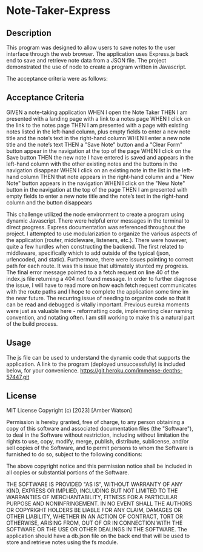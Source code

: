 # Note-Taker-Express

## Description
This program was designed to allow users to save notes to the user interface through the web browser. The application uses Express.js back end to save and retrieve note data from a JSON file. The project demonstrated the use of node to create a program written in Javascript. 

The acceptance criteria were as follows: 

## Acceptance Criteria
GIVEN a note-taking application
WHEN I open the Note Taker
THEN I am presented with a landing page with a link to a notes page
WHEN I click on the link to the notes page
THEN I am presented with a page with existing notes listed in the left-hand column, plus empty fields to enter a new note title and the note’s text in the right-hand column
WHEN I enter a new note title and the note’s text
THEN a "Save Note" button and a "Clear Form" button appear in the navigation at the top of the page
WHEN I click on the Save button
THEN the new note I have entered is saved and appears in the left-hand column with the other existing notes and the buttons in the navigation disappear
WHEN I click on an existing note in the list in the left-hand column
THEN that note appears in the right-hand column and a "New Note" button appears in the navigation
WHEN I click on the "New Note" button in the navigation at the top of the page
THEN I am presented with empty fields to enter a new note title and the note’s text in the right-hand column and the button disappears


This challenge utilized the node environment to create a program using dynamic Javascript. There were helpful error messages in the terminal to direct progress. Express documentation was referenced throughout the project. I attempted to use modularization to organize the various aspects of the application (router, middleware, listeners, etc.). There were however, quite a few hurdles when constructing the backend. The first related to middleware, specifically which to add outside of the typical (json, urlencoded, and static). Furthermore, there were issues pointing to correct path for each route. It was this issue that ultimately stunted my progress. The final error message pointed to a a fetch request on line 40 of the index.js file returning a 404 not found message. In order to further diagnose the issue, I will have to read more on how each fetch request communicates with the route paths and I hope to complete the application some time im the near future. The recurring issue of needing to organize code so that it can be read and debugged is vitally important. Previous eureka moments were just as valuable here - reformatting code, implementing clear naming convention, and notating often.  I am still working to make this a natural part of the build process. 

## Usage

The js file can be used to understand the dynamic code that supports the application. A link to the program (deployed unsuccessfully) is included below, for your convenience. 
https://git.heroku.com/immense-depths-57447.git

## License

MIT License
Copyright (c) [2023] [Amber Watson]

Permission is hereby granted, free of charge, to any person obtaining a copy of this software and associated documentation files (the "Software"), to deal in the Software without restriction, including without limitation the rights to use, copy, modify, merge, publish, distribute, sublicense, and/or sell copies of the Software, and to permit persons to whom the Software is furnished to do so, subject to the following conditions:

The above copyright notice and this permission notice shall be included in all copies or substantial portions of the Software.

THE SOFTWARE IS PROVIDED "AS IS", WITHOUT WARRANTY OF ANY KIND, EXPRESS OR IMPLIED, INCLUDING BUT NOT LIMITED TO THE WARRANTIES OF MERCHANTABILITY, FITNESS FOR A PARTICULAR PURPOSE AND NONINFRINGEMENT. IN NO EVENT SHALL THE AUTHORS OR COPYRIGHT HOLDERS BE LIABLE FOR ANY CLAIM, DAMAGES OR OTHER LIABILITY, WHETHER IN AN ACTION OF CONTRACT, TORT OR OTHERWISE, ARISING FROM, OUT OF OR IN CONNECTION WITH THE SOFTWARE OR THE USE OR OTHER DEALINGS IN THE SOFTWARE.
The application should have a db.json file on the back end that will be used to store and retrieve notes using the fs module.

